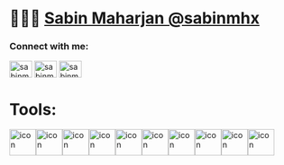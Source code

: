 # 👨🏻‍💻 [Sabin Maharjan @sabinmhx](sabin-maharjan.com.np)

<h3 align="left">Connect with me:</h3>
<p align="left">
<a href="https://twitter.com/sabinmhx" target="blank"><img align="center" src="https://raw.githubusercontent.com/rahuldkjain/github-profile-readme-generator/master/src/images/icons/Social/twitter.svg" alt="sabinmhx" height="30" width="40" /></a>
<a href="https://linkedin.com/in/sabinmhx" target="blank"><img align="center" src="https://raw.githubusercontent.com/rahuldkjain/github-profile-readme-generator/master/src/images/icons/Social/linked-in-alt.svg" alt="sabinmhx" height="30" width="40" /></a>
<a href="https://instagram.com/sabinmhx" target="blank"><img align="center" src="https://raw.githubusercontent.com/rahuldkjain/github-profile-readme-generator/master/src/images/icons/Social/instagram.svg" alt="sabinmhx" height="30" width="40" /></a>
</p>


# Tools:
<div style="display: flex; align-items: flex-start;"><img src="https://techstack-generator.vercel.app/cpp-icon.svg" alt="icon" width="47" height="47" /><img src="https://techstack-generator.vercel.app/csharp-icon.svg" alt="icon" width="47" height="47" /><img src="https://techstack-generator.vercel.app/java-icon.svg" alt="icon" width="47" height="47" /><img src="https://techstack-generator.vercel.app/python-icon.svg" alt="icon" width="47" height="47" /><img src="https://techstack-generator.vercel.app/js-icon.svg" alt="icon" width="47" height="47" /><img src="https://techstack-generator.vercel.app/react-icon.svg" alt="icon" width="47" height="47" /><img src="https://techstack-generator.vercel.app/restapi-icon.svg" alt="icon" width="47" height="47" /><img src="https://techstack-generator.vercel.app/mysql-icon.svg" alt="icon" width="47" height="47" /><img src="https://techstack-generator.vercel.app/kubernetes-icon.svg" alt="icon" width="47" height="47" /><img src="https://techstack-generator.vercel.app/docker-icon.svg" alt="icon" width="47" height="47" /></div>
